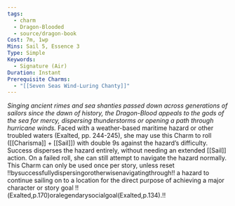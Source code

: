 ```yaml
---
tags:
  - charm
  - Dragon-Blooded
  - source/dragon-book
Cost: 7m, 1wp
Mins: Sail 5, Essence 3
Type: Simple
Keywords:
  - Signature (Air)
Duration: Instant
Prerequisite Charms:
  - "[[Seven Seas Wind-Luring Chanty]]"
---
```

*Singing ancient rimes and sea shanties passed down across generations of sailors since the dawn of history, the Dragon-Blood appeals to the gods of the sea for mercy, dispersing thunderstorms or opening a path through hurricane winds.*
Faced with a weather-based maritime hazard or other troubled waters (Exalted, pp. 244-245), she may use this Charm to roll ([[Charisma]] + [[Sail]]) with double 9s against the hazard’s difficulty. Success disperses the hazard entirely, without needing an extended [[Sail]] action. On a failed roll, she can still attempt to navigate the hazard normally. This Charm can only be used once per story, unless reset !!bysuccessfullydispersingorotherwisenavigatingthrough!! a hazard to continue sailing on to a location for the direct purpose of achieving a major character or story goal !!(Exalted,p.170)oralegendarysocialgoal(Exalted,p.134).!!